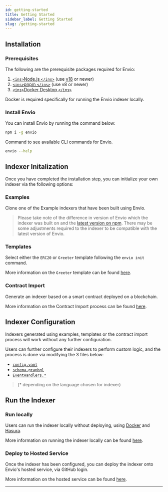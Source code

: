```yaml
---
id: getting-started
title: Getting Started
sidebar_label: Getting Started
slug: /getting-started
---
```


## Installation

### Prerequisites

The following are the prerequisite packages required for Envio:

1. [`<ins>`Node.js `</ins>`](https://nodejs.org/en/download/current) (use [v18](https://nodejs.org/download/release/v18.18.0/) or newer)
2. [`<ins>`pnpm `</ins>`](https://pnpm.io/installation) (use v8 or newer)
3. [`<ins>`Docker Desktop `</ins>`](https://www.docker.com/products/docker-desktop/)

Docker is required specifically for running the Envio indexer locally.

### Install Envio

You can install Envio by running the command below:

```bash
npm i -g envio
```

Command to see available CLI commands for Envio.

```bash
envio --help
```

## Indexer Initalization

Once you have completed the installation step, you can initialize your own indexer via the following options:

### Examples

Clone one of the Example indexers that have been built using Envio.

> Please take note of the difference in version of Envio which the indexer was built on and the [latest version on npm](https://www.npmjs.com/package/envio).
> There may be some adjustments required to the indexer to be compatible with the latest version of Envio.

### Templates

Select either the `ERC20` or `Greeter` template following the `envio init` command.

More information on the `Greeter` template can be found [here](./greeter-tutorial).

### Contract Import

Generate an indexer based on a smart contract deployed on a blockchain.

More information on the Contract Import process can be found [here](./contract-import).

## Indexer Configuration

Indexers generated using examples, templates or the contract import process will work without any further configuration.

Users can further configure their indexers to perform custom logic, and the process is done via modifying the 3 files below:

- [`config.yaml`](./configuration-file)
- [`schema.graphql`](./schema)
- [`EventHandlers.*`](./event-handlers)

> (\* depending on the language chosen for indexer)

## Run the Indexer

### Run locally

Users can run the indexer locally without deploying, using [Docker](https://www.docker.com/products/docker-desktop/) and [Hasura](https://hasura.io/).

More information on running the indexer locally can be found [here](./running-locally).

### Deploy to Hosted Service

Once the indexer has been configured, you can deploy the indexer onto Envio's hosted service, via GitHub login.

More information on the hosted service can be found [here](./hosted-service).

---
